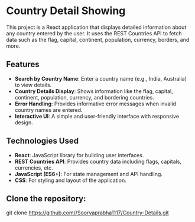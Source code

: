 # Country Detail Showing

This project is a React application that displays detailed information about any country entered by the user. It uses the REST Countries API to fetch data such as the flag, capital, continent, population, currency, borders, and more.

## Features

- **Search by Country Name**: Enter a country name (e.g., India, Australia) to view details.
- **Country Details Display**: Shows information like the flag, capital, continent, population, currency, and bordering countries.
- **Error Handling**: Provides informative error messages when invalid country names are entered.
- **Interactive UI**: A simple and user-friendly interface with responsive design.

## Technologies Used

- **React**: JavaScript library for building user interfaces.
- **REST Countries API**: Provides country data including flags, capitals, currencies, etc.
- **JavaScript (ES6+)**: For state management and API handling.
- **CSS**: For styling and layout of the application.



## **Clone the repository**:

   
   git clone https://github.com//Sooryaprabha1117/Country-Details.git
